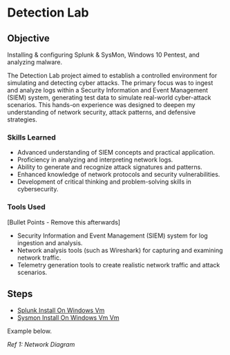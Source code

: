 # Detection Lab

## Objective
Installing & configuring Splunk & SysMon, Windows 10 Pentest, and analyzing malware.

The Detection Lab project aimed to establish a controlled environment for simulating and detecting cyber attacks. The primary focus was to ingest and analyze logs within a Security Information and Event Management (SIEM) system, generating test data to simulate real-world cyber-attack scenarios. This hands-on experience was designed to deepen my understanding of network security, attack patterns, and defensive strategies.

### Skills Learned

- Advanced understanding of SIEM concepts and practical application.
- Proficiency in analyzing and interpreting network logs.
- Ability to generate and recognize attack signatures and patterns.
- Enhanced knowledge of network protocols and security vulnerabilities.
- Development of critical thinking and problem-solving skills in cybersecurity.

### Tools Used
[Bullet Points - Remove this afterwards]

- Security Information and Event Management (SIEM) system for log ingestion and analysis.
- Network analysis tools (such as Wireshark) for capturing and examining network traffic.
- Telemetry generation tools to create realistic network traffic and attack scenarios.

## Steps
- <a href="https://vimeo.com/987409629?share=copy">Splunk Install On Windows Vm</a>
- <a href="https://vimeo.com/987409629?share=copy">Sysmon Install On Windows Vm Vm</a>


Example below.

*Ref 1: Network Diagram*
